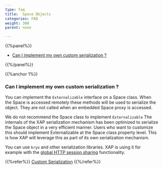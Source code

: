 ```yaml
---
type: faq
title:  Space Objects
categories: FAQ
weight: 300
parent: none

---
```







{{%panel%}}
- [Can I implement my own custom serialization ?](#1)


{{%/panel%}}

{{%anchor 1%}}

### Can I implement my own custom serialization ?

You can implement the `Externalizable` interface on a Space class.  When the Space is accessed remotely these methods will be used to serialize the object. They are not called when an embedded Space proxy is accessed.

We do not recommend the Space class to implement `Externalizable` The internals of the XAP serialization mechanism has been optimized to serialize the Space object in a very efficient manner.
Users who want to customize this should implement Externalizable at the Space class property level. This is how XAP will leverage this as part of its own serialization mechanism.


You can use `kryo` and other serialization libraries. XAP is using it for example with the [global HTTP session sharing]({{%latestjavaurl%}}/global-http-session-sharing-overview.html) functionality.

{{%refer%}}
[Custom Serialization]({{%latestjavaurl%}}/custom-serialization.html)
{{%/refer%}}

